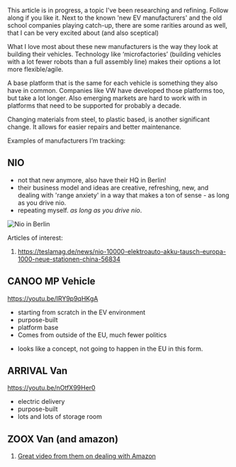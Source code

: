 
This article is in progress, a topic I've been researching and refining. Follow along if you like it.
Next to the known 'new EV manufacturers' and the old school companies playing catch-up, there are some rarities around as well, that I can be very excited about (and also sceptical)

What I love most about these new manufacturers is the way they look at building their vehicles. Technology like ‘microfactories’ (building vehicles with a lot fewer robots than a full assembly line) makes their options a lot more flexible/agile.

A base platform that is the same for each vehicle is something they also have in common. Companies like VW have developed those platforms too, but take a lot longer. Also emerging markets are hard to work with in platforms that need to be supported for probably a decade.

Changing materials from steel, to plastic based, is another significant change. It allows for easier repairs and better maintenance.

Examples of manufacturers I’m tracking:

## NIO
* not that new anymore, also have their HQ in Berlin!
* their business model and ideas are creative, refreshing, new, and dealing with 'range anxiety' in a way that makes a ton of sense - as long as you drive nio. 
* repeating myself. _as long as you drive nio_.

![Nio in Berlin](https://casey.berlin/wp-content/uploads/2023/03/Nio-.jpeg) 

Articles of interest:
1. https://teslamag.de/news/nio-10000-elektroauto-akku-tausch-europa-1000-neue-stationen-china-56834


## CANOO MP Vehicle
https://youtu.be/IRY9p9qHKgA
* starting from scratch in the EV environment
* purpose-built
* platform base
* Comes from outside of the EU, much fewer politics

- looks like a concept, not going to happen in the EU in this form.

## ARRIVAL Van
https://youtu.be/nOtfX99Her0

* electric delivery
* purpose-built
* lots and lots of storage room

## ZOOX Van (and amazon)
1. [Great video from them on dealing with Amazon](https://www.bloomberg.com/news/videos/2021-03-09/zoox-ceo-on-deal-with-amazon-to-make-self-driving-electric-cars-video)